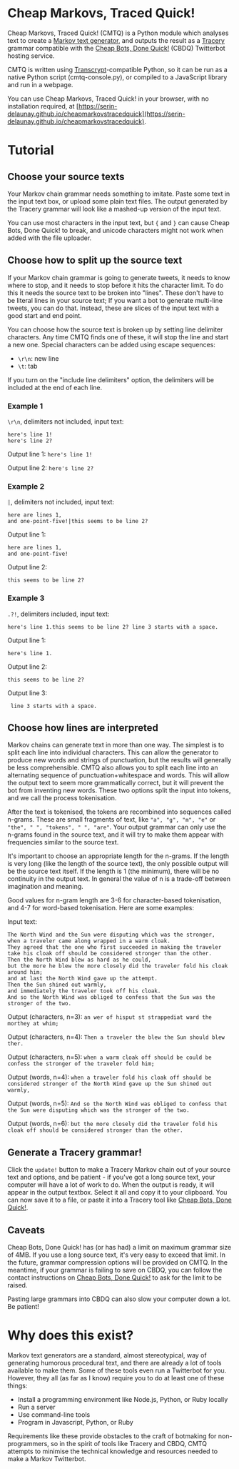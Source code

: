 # Cheap Markovs, Traced Quick!

Cheap Markovs, Traced Quick! (CMTQ) is a Python module which analyses text to create a [Markov text generator](https://en.wikipedia.org/wiki/Markov_chain#Markov_text_generators),
and outputs the result as a [Tracery](http://tracery.io) grammar compatible with the [Cheap Bots, Done Quick!](https://cheapbotsdonequick.com) (CBDQ) Twitterbot hosting service.

CMTQ is written using [Transcrypt](https://transcrypt.org/)-compatible Python,
so it can be run as a native Python script (cmtq-console.py),
or compiled to a JavaScript library and run in a webpage.

You can use Cheap Markovs, Traced Quick! in your browser, with no installation required, at
[https://serin-delaunay.github.io/cheapmarkovstracedquick](https://serin-delaunay.github.io/cheapmarkovstracedquick).

# Tutorial

## Choose your source texts
Your Markov chain grammar needs something to imitate.
Paste some text in the input text box, or upload some plain text files.
The output generated by the Tracery grammar will look like a mashed-up version of the input text.

You can use most characters in the input text,
but `{` and `}` can cause Cheap Bots, Done Quick! to break,
and unicode characters might not work when added with the file uploader.

## Choose how to split up the source text
If your Markov chain grammar is going to generate tweets,
it needs to know where to stop,
and it needs to stop before it hits the character limit.
To do this it needs the source text to be broken into "lines".
These don't have to be literal lines in your source text;
If you want a bot to generate multi-line tweets,
you can do that.
Instead, these are slices of the input text with a good start and end point.

You can choose how the source text is broken up by setting line delimiter characters.
Any time CMTQ finds one of these, it will stop the line and start a new one.
Special characters can be added using escape sequences:
* `\r\n`: new line
* `\t`: tab

If you turn on the "include line delimiters" option,
the delimiters will be included at the end of each line.

### Example 1
`\r\n`, delimiters not included, input text:
```
here's line 1!
here's line 2?
```
Output line 1:
```here's line 1!```

Output line 2:
```here's line 2?```

### Example 2
`|`, delimiters not included, input text:
```
here are lines 1,
and one-point-five!|this seems to be line 2?
```
Output line 1:
```
here are lines 1,
and one-point-five!
```
Output line 2:
```
this seems to be line 2?
```

### Example 3
`.?!`, delimiters included, input text:

```
here's line 1.this seems to be line 2? line 3 starts with a space.
```

Output line 1:
```
here's line 1.
```
Output line 2:
```
this seems to be line 2?
```
Output line 3:
```
 line 3 starts with a space.
```

## Choose how lines are interpreted
Markov chains can generate text in more than one way.
The simplest is to split each line into individual characters.
This can allow the generator to produce new words and strings of punctuation,
but the results will generally be less comprehensible.
CMTQ also allows you to split each line into an alternating sequence of punctuation+whitespace and words.
This will allow the output text to seem more grammatically correct,
but it will prevent the bot from inventing new words.
These two options split the input into tokens, and we call the process tokenisation.

After the text is tokenised, the tokens are recombined into sequences called n-grams.
These are small fragments of text,
like `"a", "g", "m", "e"` or `"the", " ", "tokens", " ", "are"`.
Your output grammar can only use the n-grams found in the source text,
and it will try to make them appear with frequencies similar to the source text.

It's important to choose an appropriate length for the n-grams.
If the length is very long (like the length of the source text),
the only possible output will be the source text itself.
If the length is 1 (the minimum),
there will be no continuity in the output text.
In general the value of n is a trade-off between imagination and meaning.

Good values for n-gram length are 3-6 for character-based tokenisation,
and 4-7 for word-based tokenisation.
Here are some examples:

Input text:
```
The North Wind and the Sun were disputing which was the stronger,
when a traveler came along wrapped in a warm cloak.
They agreed that the one who first succeeded in making the traveler take his cloak off should be considered stronger than the other.
Then the North Wind blew as hard as he could,
but the more he blew the more closely did the traveler fold his cloak around him;
and at last the North Wind gave up the attempt.
Then the Sun shined out warmly,
and immediately the traveler took off his cloak.
And so the North Wind was obliged to confess that the Sun was the stronger of the two.
```
Output (characters, n=3):
`an wer of hisput st strappediat ward the morthey at whim;`

Output (characters, n=4):
`Then a traveler the blew the Sun should blew ther.`

Output (characters, n=5):
`when a warm cloak off should be could be confess the stronger of the traveler fold him;`

Output (words, n=4):
`when a traveler fold his cloak off should be considered stronger of the North Wind gave up the Sun shined out warmly,`

Output (words, n=5):
`And so the North Wind was obliged to confess that the Sun were disputing which was the stronger of the two.`

Output (words, n=6):
`but the more closely did the traveler fold his cloak off should be considered stronger than the other.`

## Generate a Tracery grammar!

Click the `update!` button to make a Tracery Markov chain out of your source text and options, and be patient - if you've got a long source text, your computer will have a lot of work to do. When the output is ready, it will appear in the output textbox. Select it all and copy it to your clipboard. You can now save it to a file, or paste it into a Tracery tool like [Cheap Bots, Done Quick!](https://cheapbotsdonequick.com/).

## Caveats

Cheap Bots, Done Quick! has (or has had) a limit on maximum grammar size of 4MB. If you use a long source text, it's very easy to exceed that limit. In the future, grammar compression options will be provided on CMTQ. In the meantime, if your grammar is failing to save on CBDQ, you can follow the contact instructions on [Cheap Bots, Done Quick!](https://cheapbotsdonequick.com/) to ask for the limit to be raised.

Pasting large grammars into CBDQ can also slow your computer down a lot. Be patient!

# Why does this exist?

Markov text generators are a standard, almost stereotypical, way of generating humorous procedural text,
and there are already a lot of tools available to make them.
Some of these tools even run a Twitterbot for you.
However, they all (as far as I know) require you to do at least one of these things:
* Install a programming environment like Node.js, Python, or Ruby locally
* Run a server
* Use command-line tools
* Program in Javascript, Python, or Ruby

Requirements like these provide obstacles to the craft of botmaking for non-programmers,
so in the spirit of tools like Tracery and CBDQ,
CMTQ attempts to minimise the technical knowledge and resources needed to make a Markov Twitterbot.
